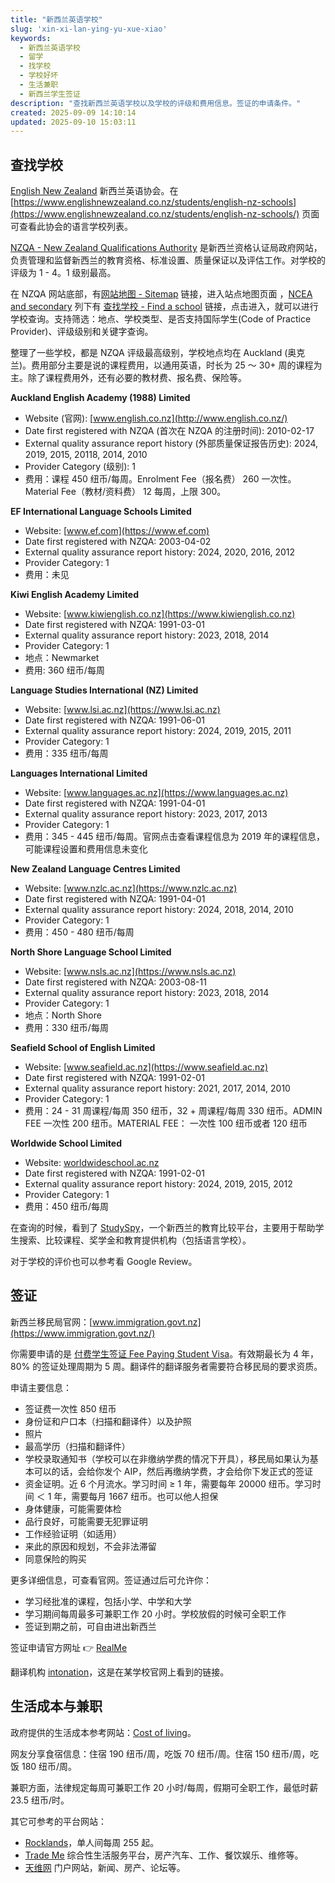 ```yaml
---
title: "新西兰英语学校"
slug: 'xin-xi-lan-ying-yu-xue-xiao'
keywords:
  - 新西兰英语学校
  - 留学
  - 找学校
  - 学校好坏
  - 生活兼职
  - 新西兰学生签证
description: "查找新西兰英语学校以及学校的评级和费用信息。签证的申请条件。"
created: 2025-09-09 14:10:14
updated: 2025-09-10 15:03:11
---
```


## 查找学校

[English New Zealand](https://www.englishnewzealand.co.nz/) 新西兰英语协会。在 [https://www.englishnewzealand.co.nz/students/english-nz-schools](https://www.englishnewzealand.co.nz/students/english-nz-schools/) 页面可查看此协会的语言学校列表。

[NZQA - New Zealand Qualifications Authority](https://www2.nzqa.govt.nz/) 是新西兰资格认证局政府网站，负责管理和监督新西兰的教育资格、标准设置、质量保证以及评估工作。对学校的评级为 1 - 4。1 级别最高。

在 NZQA 网站底部，有[网站地图 - Sitemap](https://www2.nzqa.govt.nz/about-this-site/sitemap/) 链接，进入站点地图页面 ，[NCEA and secondary](https://www2.nzqa.govt.nz/ncea/) 列下有 [查找学校 - Find a school](https://www.nzqa.govt.nz/providers/index.do) 链接，点击进入，就可以进行学校查询。支持筛选：地点、学校类型、是否支持国际学生(Code of Practice Provider)、评级级别和关键字查询。

整理了一些学校，都是 NZQA 评级最高级别，学校地点均在 Auckland (奥克兰)。费用部分主要是说的课程费用，以通用英语，时长为 25 ～ 30+ 周的课程为主。除了课程费用外，还有必要的教材费、报名费、保险等。

**Auckland English Academy (1988) Limited**

- Website (官网): [www.english.co.nz](http://www.english.co.nz/)
- Date first registered with NZQA (首次在 NZQA 的注册时间): 2010-02-17
- External quality assurance report history (外部质量保证报告历史): 2024, 2019, 2015, 20118, 2014, 2010
- Provider Category (级别): 1
- 费用：课程 450 纽币/每周。Enrolment Fee（报名费） 260 一次性。Material Fee（教材/资料费） 12 每周，上限 300。

**EF International Language Schools Limited**

- Website: [www.ef.com](https://www.ef.com)
- Date first registered with NZQA: 2003-04-02
- External quality assurance report history: 2024, 2020, 2016, 2012
- Provider Category: 1
- 费用：未见

**Kiwi English Academy Limited**

- Website: [www.kiwienglish.co.nz](https://www.kiwienglish.co.nz)
- Date first registered with NZQA: 1991-03-01
- External quality assurance report history: 2023, 2018,  2014
- Provider Category: 1
- 地点：Newmarket
- 费用: 360 纽币/每周

**Language Studies International (NZ) Limited**

- Website: [www.lsi.ac.nz](https://www.lsi.ac.nz)
- Date first registered with NZQA: 1991-06-01
- External quality assurance report history: 2024, 2019, 2015, 2011
- Provider Category: 1
- 费用：335 纽币/每周

**Languages International Limited**

- Website: [www.languages.ac.nz](https://www.languages.ac.nz)
- Date first registered with NZQA: 1991-04-01
- External quality assurance report history: 2023, 2017, 2013
- Provider Category: 1
- 费用：345 - 445 纽币/每周。官网点击查看课程信息为 2019 年的课程信息，可能课程设置和费用信息未变化

**New Zealand Language Centres Limited**

- Website: [www.nzlc.ac.nz](https://www.nzlc.ac.nz)
- Date first registered with NZQA: 1991-04-01
- External quality assurance report history: 2024, 2018, 2014, 2010
- Provider Category: 1
- 费用：450 - 480 纽币/每周

**North Shore Language School Limited**

- Website: [www.nsls.ac.nz](https://www.nsls.ac.nz)
- Date first registered with NZQA: 2003-08-11
- External quality assurance report history: 2023, 2018, 2014
- Provider Category: 1
- 地点：North Shore
- 费用：330 纽币/每周

**Seafield School of English Limited**

- Website: [www.seafield.ac.nz](https://www.seafield.ac.nz)
- Date first registered with NZQA: 1991-02-01
- External quality assurance report history: 2021, 2017, 2014, 2010
- Provider Category: 1
- 费用：24 - 31 周课程/每周 350 纽币，32 + 周课程/每周 330 纽币。ADMIN FEE 一次性 200 纽币。MATERIAL FEE： 一次性 100 纽币或者 120 纽币

**Worldwide School Limited**

- Website: [worldwideschool.ac.nz](https://worldwideschool.ac.nz/)
- Date first registered with NZQA: 1991-02-01
- External quality assurance report history:  2024, 2019, 2015, 2012
- Provider Category: 1
- 费用：450 纽币/每周

在查询的时候，看到了 [StudySpy](https://studyspy.ac.nz/)，一个新西兰的教育比较平台，主要用于帮助学生搜索、比较课程、奖学金和教育提供机构（包括语言学校）。

对于学校的评价也可以参考看 Google Review。

## 签证

新西兰移民局官网：[www.immigration.govt.nz](https://www.immigration.govt.nz/)

你需要申请的是 [付费学生签证 Fee Paying Student Visa](https://www.immigration.govt.nz/visas/fee-paying-student-visa/)。有效期最长为 4 年，80% 的签证处理周期为 5 周。翻译件的翻译服务者需要符合移民局的要求资质。

申请主要信息：

- 签证费一次性 850 纽币
- 身份证和户口本（扫描和翻译件）以及护照
- 照片
- 最高学历（扫描和翻译件）
- 学校录取通知书（学校可以在非缴纳学费的情况下开具），移民局如果认为基本可以的话，会给你发个 AIP，然后再缴纳学费，才会给你下发正式的签证
- 资金证明。近 6 个月流水。学习时间 ≥ 1 年，需要每年 20000 纽币。学习时间 ＜ 1 年，需要每月 1667 纽币。也可以他人担保
- 身体健康，可能需要体检
- 品行良好，可能需要无犯罪证明
- 工作经验证明（如适用）
- 来此的原因和规划，不会非法滞留
- 同意保险的购买

更多详细信息，可查看官网。签证通过后可允许你：

- 学习经批准的课程，包括小学、中学和大学
- 学习期间每周最多可兼职工作 20 小时。学校放假的时候可全职工作
- 签证到期之前，可自由进出新西兰

签证申请官方网址 👉 [RealMe](https://www.realme.govt.nz/)

翻译机构 [intonation](https://www.intonation.com/)，这是在某学校官网上看到的链接。

## 生活成本与兼职

政府提供的生活成本参考网站：[Cost of living](https://www.naumainz.studywithnewzealand.govt.nz/studying-in-nz/before-your-arrival/cost-of-living)。

网友分享食宿信息：住宿 190 纽币/周，吃饭 70 纽币/周。住宿 150 纽币/周，吃饭 180 纽币/周。

兼职方面，法律规定每周可兼职工作 20 小时/每周，假期可全职工作，最低时薪 23.5 纽币/时。

其它可参考的平台网站：

- [Rocklands](https://rocklands.co.nz/)，单人间每周 255 起。
- [Trade Me](https://www.trademe.co.nz/) 综合性生活服务平台，房产汽车、工作、餐饮娱乐、维修等。
- [天维网](https://www.skykiwi.com/) 门户网站，新闻、房产、论坛等。
